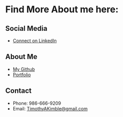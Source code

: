 # Find More About me here:

## Social Media
  - [Connect on LinkedIn](https://www.linkedin.com/in/timothykimble/)
## About Me
  - [My Github](https://github.com/TimothyKimble)
  - [Portfolio](https://timothykimble.github.io/TimothyKimble/)
## Contact
  - Phone: 986-666-9209
  - Email: TimothyAKimble@gmail.com
  